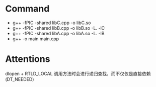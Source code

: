 # Command

- g++ -fPIC -shared libC.cpp -o libC.so
- g++ -fPIC -shared libB.cpp -o libB.so -L. -lC
- g++ -fPIC -shared libA.cpp -o libA.so -L. -lB
- g++ -o main main.cpp

# Attentions

dlopen + RTLD_LOCAL 调用方法时会进行递归查找，而不仅仅是直接依赖(DT_NEEDED)

